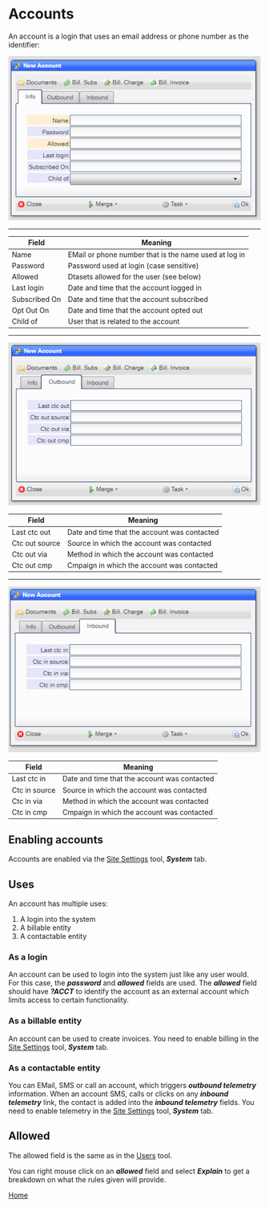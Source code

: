 # Accounts

An account is a login that uses an email address or phone number as the identifier:

![image](images/Acct1.png)

---

|Field|Meaning|
|-|-|
|Name|EMail or phone number that is the name used at log in|
|Password|Password used at login (case sensitive)|
|Allowed|Dtasets allowed for the user (see below)|
|Last login|Date and time that the account logged in|
|Subscribed On|Date and time that the account subscribed|
|Opt Out On|Date and time that the account opted out|
|Child of|User that is related to the account|

---

![image](images/Acct2.png)

|Field|Meaning|
|-|-|
|Last ctc out|Date and time that the account was contacted|
|Ctc out source|Source in which the account was contacted|
|Ctc out via|Method in which the account was contacted|
|Ctc out cmp|Cmpaign in which the account was contacted|

---

![image](images/Acct3.png)

|Field|Meaning|
|-|-|
|Last ctc in|Date and time that the account was contacted|
|Ctc in source|Source in which the account was contacted|
|Ctc in via|Method in which the account was contacted|
|Ctc in cmp|Cmpaign in which the account was contacted|



## Enabling accounts

Accounts are enabled via the [Site Settings](README_SITE.md) tool, ***System*** tab.

## Uses

An account has multiple uses:

1) A login into the system
2) A billable entity
3) A contactable entity

### As a login

An account can be used to login into the system just like any user would.  For this case, the ***password*** and ***allowed*** fields are used.  The ***allowed*** field should have ***?ACCT*** to identify the account as an external account which limits access to certain functionality.

### As a billable entity

An account can be used to create invoices.  You need to enable billing in the [Site Settings](README_SITE.md) tool, ***System*** tab.

### As a contactable entity

You can EMail, SMS or call an account, which triggers ***outbound telemetry*** information.  When an account SMS, calls or clicks on any ***inbound telemetry*** link, the contact is added into the ***inbound telemetry*** fields.  You need to enable telemetry in the [Site Settings](README_SITE.md) tool, ***System*** tab.

## Allowed

The allowed field is the same as in the [Users](README_USERS.md) tool.

You can right mouse click on an ***allowed*** field and select ***Explain*** to get a breakdown on what the
rules given will provide.

[Home](../README.md)
